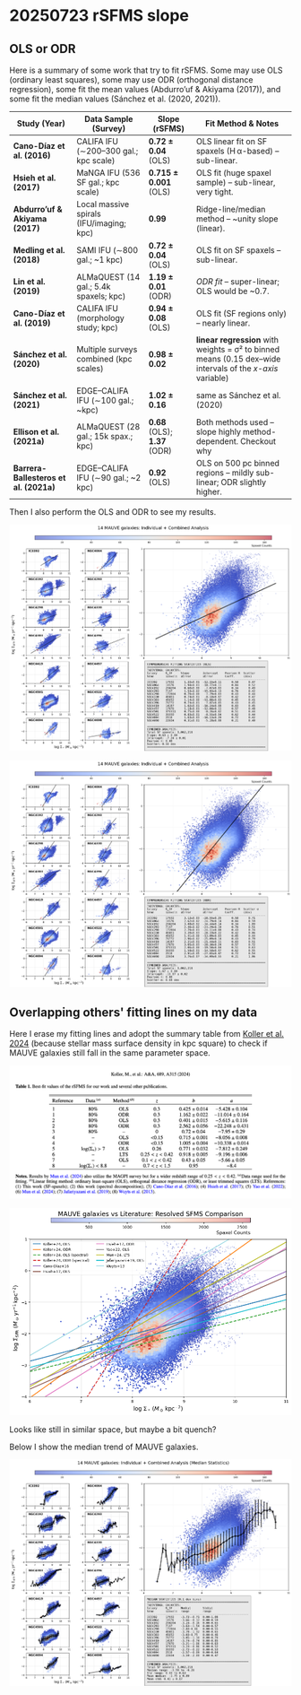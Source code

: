 # 20250723 rSFMS slope

## OLS or ODR

Here is a summary of some work that try to fit rSFMS. Some may use OLS (ordinary least squares), some may use ODR (orthogonal distance regression), some fit the mean values (Abdurro’uf & Akiyama (2017)), and some fit the median values (Sánchez et al. (2020, 2021)). 

| **Study (Year)**                       | **Data Sample (Survey)**                 | **Slope (rSFMS)**              | **Fit Method & Notes**                                       |
| -------------------------------------- | ---------------------------------------- | ------------------------------ | ------------------------------------------------------------ |
| **Cano-Díaz et al. (2016)**            | CALIFA IFU (∼200–300 gal.; kpc scale)    | **0.72 ± 0.04** (OLS)          | OLS linear fit on SF spaxels (H α-based) – sub-linear.       |
| **Hsieh et al. (2017)**                | MaNGA IFU (536 SF gal.; kpc scale)       | **0.715 ± 0.001** (OLS)        | OLS fit (huge spaxel sample) – sub-linear, very tight.       |
| **Abdurro’uf & Akiyama (2017)**        | Local massive spirals (IFU/imaging; kpc) | **0.99**                       | Ridge-line/median method – ~unity slope (linear).            |
| **Medling et al. (2018)**              | SAMI IFU (∼800 gal.; ~1 kpc)             | **0.72 ± 0.04** (OLS)          | OLS fit on SF spaxels – sub-linear.                          |
| **Lin et al. (2019)**                  | ALMaQUEST (14 gal.; 5.4k spaxels; kpc)   | **1.19 ± 0.01** (ODR)          | *ODR fit* – super-linear; OLS would be ~0.7.                 |
| **Cano-Díaz et al. (2019)**            | CALIFA IFU (morphology study; kpc)       | **0.94 ± 0.08** (OLS)          | OLS fit (SF regions only) – nearly linear.                   |
| **Sánchez et al. (2020)**              | Multiple surveys combined (kpc scales)   | **0.98 ± 0.02**                | **linear regression** with weights = σ² to binned means (0.15 dex–wide intervals of the *x-axis* variable) |
| **Sánchez et al. (2021)**              | EDGE–CALIFA IFU (∼100 gal.; ~kpc)        | **1.02 ± 0.16**                | same as Sánchez et al. (2020)                                |
| **Ellison et al. (2021a)**             | ALMaQUEST (28 gal.; 15k spax.; kpc)      | **0.68** (OLS); **1.37** (ODR) | Both methods used – slope highly method-dependent. Checkout why |
| **Barrera-Ballesteros et al. (2021a)** | EDGE–CALIFA IFU (∼90 gal.; ~2 kpc)       | **0.92** (OLS)                 | OLS on 500 pc binned regions – mildly sub-linear; ODR slightly higher. |

Then I also perform the OLS and ODR to see my results. 

![image-20250723132220746](assets/image-20250723132220746.png)

![image-20250723132236080](assets/image-20250723132236080.png)

## Overlapping others' fitting lines on my data

Here I erase my fitting lines and adopt the summary table from [Koller et al. 2024](https://doi.org/10.1051/0004-6361/202450715) (because stellar mass surface density in kpc square) to check if MAUVE galaxies still fall in the same parameter space. 

![image-20250723164227485](assets/image-20250723164227485.png)

![image-20250723164234943](assets/image-20250723164234943.png)

Looks like still in similar space, but maybe a bit quench? 

Below I show the median trend of MAUVE galaxies.

![image-20250723165327929](assets/image-20250723165327929.png)